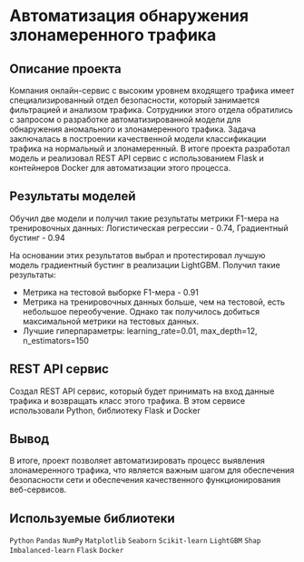 # Автоматизация обнаружения злонамеренного трафика
## Описание проекта

Компания онлайн-сервис с высоким уровнем входящего трафика имеет специализированный отдел безопасности, который занимается фильтрацией и анализом трафика. Сотрудники этого отдела обратились с запросом о разработке автоматизированной модели для обнаружения аномального и злонамеренного трафика. Задача заключалась в построении качественной модели классификации трафика на нормальный и злонамеренный. В итоге проекта разработал модель и реализовал REST API сервис с использованием Flask и контейнеров Docker для автоматизации этого процесса.

## Результаты моделей

Обучил две модели и получил такие результаты метрики F1-мера на тренировочных данных: Логистическая регрессии - 0.74, Градиентный бустинг - 0.94

На основании этих результатов выбрал и протестировал лучшую модель градиентный бустинг в реализации LightGBM. Получил такие результаты:
- Метрика на тестовой выборке F1-мера - 0.91
- Метрика на тренировочных данных больше, чем на тестовой, есть небольшое переобучение. Однако так получилось добиться максимальной метрики на тестовых данных.
- Лучшие гиперпараметры: learning_rate=0.01, max_depth=12, n_estimators=150

## REST API сервис

Cоздал REST API сервис, который будет принимать на вход данные трафика и возвращать класс этого трафика. В этом сервисе использовали Python, библиотеку Flask и Docker

## Вывод

В итоге, проект позволяет автоматизировать процесс выявления злонамеренного трафика, что является важным шагом для обеспечения безопасности сети и обеспечения качественного функционирования веб-сервисов.

## Используемые библиотеки

`Python` `Pandas` `NumPy` `Matplotlib` `Seaborn` `Scikit-learn` `LightGBM` `Shap` `Imbalanced-learn` `Flask` `Docker`
